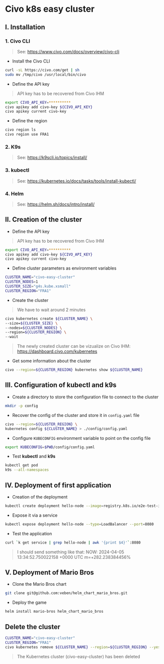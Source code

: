 # Civo k8s easy cluster

## I. Installation
### 1. Civo CLI
> See: https://www.civo.com/docs/overview/civo-cli
- Install the Civo CLI
```sh
curl -sL https://civo.com/get | sh
sudo mv /tmp/civo /usr/local/bin/civo
```
- Define the API key
> API key has to be recovered from Civo IHM
```sh
export CIVO_API_KEY=**********
civo apikey add civo-key ${CIVO_API_KEY}
civo apikey current civo-key
```
- Define the region
```sh
civo region ls
civo region use FRA1
```

### 2. K9s
> See: https://k9scli.io/topics/install/

### 3. kubectl
> See: https://kubernetes.io/docs/tasks/tools/install-kubectl/

### 4. Helm
> See: https://helm.sh/docs/intro/install/

## II. Creation of the cluster
- Define the API key
> API key has to be recovered from Civo IHM
```sh
export CIVO_API_KEY=**********
civo apikey add civo-key ${CIVO_API_KEY}
civo apikey current civo-key
```
- Define cluster parameters as environment variables
```sh
CLUSTER_NAME="civo-easy-cluster"
CLUSTER_NODES=1
CLUSTER_SIZE="g4s.kube.xsmall"
CLUSTER_REGION="FRA1"
```
- Create the cluster
> We have to wait around 2 minutes
```sh
civo kubernetes create ${CLUSTER_NAME} \
--size=${CLUSTER_SIZE} \
--nodes=${CLUSTER_NODES} \
--region=${CLUSTER_REGION} \
--wait
```
> The newly created cluster can be vizualize on Civo IHM: https://dashboard.civo.com/kubernetes
- Get some information about the cluster
```sh
civo --region=${CLUSTER_REGION} kubernetes show ${CLUSTER_NAME}
```

## III. Configuration of kubectl and k9s
- Create a directory to store the configuration file to connect to the cluster
```sh
mkdir -p config
```
- Recover the config of the cluster and store it in `config.yaml` file
```sh
civo --region=${CLUSTER_REGION} \
kubernetes config ${CLUSTER_NAME} > ./config/config.yaml
```
- Configure `KUBECONFIG` environment variable to point on the config file
```sh
export KUBECONFIG=$PWD/config/config.yaml
```
- Test **kubectl** and **k9s**
```sh
kubectl get pod
k9s --all-namespaces
```

## IV. Deployment of first application
- Creation of the deployment
```sh
kubectl create deployment hello-node --image=registry.k8s.io/e2e-test-images/agnhost:2.39 -- /agnhost netexec --http-port=8080
```
- Expose it via a service
```sh
kubectl expose deployment hello-node --type=LoadBalancer --port=8080
```
- Test the application
```sh
curl `k get service | grep hello-node | awk '{print $4}'`:8080
```
> I should send something like that:
> NOW: 2024-04-05 13:34:52.750022158 +0000 UTC m=+282.238384456%

## V. Deployment of Mario Bros
- Clone the Mario Bros chart
```sh
git clone git@github.com:veben/helm_chart_mario_bros.git
```
- Deploy the game
```sh
helm install mario-bros helm_chart_mario_bros
```

## Delete the cluster
```sh
CLUSTER_NAME="civo-easy-cluster"
CLUSTER_REGION="FRA1"
civo kubernetes remove ${CLUSTER_NAME} --region=${CLUSTER_REGION} --yes
```
> The Kubernetes cluster (civo-easy-cluster) has been deleted
